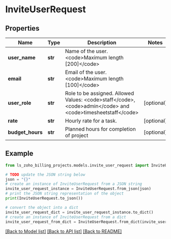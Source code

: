 # InviteUserRequest


## Properties

Name | Type | Description | Notes
------------ | ------------- | ------------- | -------------
**user_name** | **str** | Name of the user. &lt;code&gt;Maximum length [200]&lt;/code&gt; | 
**email** | **str** | Email of the user. &lt;code&gt;Maximum length [100]&lt;/code&gt; | 
**user_role** | **str** | Role to be assigned. Allowed Values: &lt;code&gt;staff&lt;/code&gt;, &lt;code&gt;admin&lt;/code&gt; and &lt;code&gt;timesheetstaff&lt;/code&gt; | [optional] 
**rate** | **str** | Hourly rate for a task. | [optional] 
**budget_hours** | **str** | Planned hours for completion of project | [optional] 

## Example

```python
from ls_zoho_billing_projects.models.invite_user_request import InviteUserRequest

# TODO update the JSON string below
json = "{}"
# create an instance of InviteUserRequest from a JSON string
invite_user_request_instance = InviteUserRequest.from_json(json)
# print the JSON string representation of the object
print(InviteUserRequest.to_json())

# convert the object into a dict
invite_user_request_dict = invite_user_request_instance.to_dict()
# create an instance of InviteUserRequest from a dict
invite_user_request_from_dict = InviteUserRequest.from_dict(invite_user_request_dict)
```
[[Back to Model list]](../README.md#documentation-for-models) [[Back to API list]](../README.md#documentation-for-api-endpoints) [[Back to README]](../README.md)


